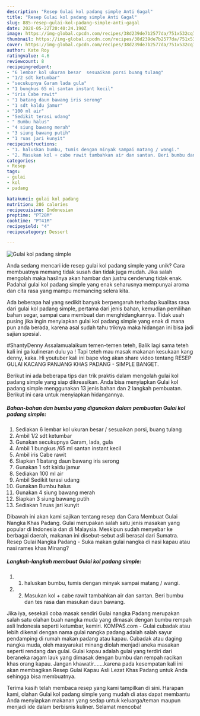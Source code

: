 ```yaml
---
description: "Resep Gulai kol padang simple Anti Gagal"
title: "Resep Gulai kol padang simple Anti Gagal"
slug: 885-resep-gulai-kol-padang-simple-anti-gagal
date: 2020-05-22T20:40:24.190Z
image: https://img-global.cpcdn.com/recipes/38d239de7b2577da/751x532cq70/gulai-kol-padang-simple-foto-resep-utama.jpg
thumbnail: https://img-global.cpcdn.com/recipes/38d239de7b2577da/751x532cq70/gulai-kol-padang-simple-foto-resep-utama.jpg
cover: https://img-global.cpcdn.com/recipes/38d239de7b2577da/751x532cq70/gulai-kol-padang-simple-foto-resep-utama.jpg
author: Kate Roy
ratingvalue: 4.6
reviewcount: 8
recipeingredient:
- "6 lembar kol ukuran besar  sesuaikan porsi buang tulang"
- "1/2 sdt ketumbar"
- "secukupnya Garam lada gula"
- "1 bungkus 65 ml santan instant kecil"
- "iris Cabe rawit"
- "1 batang daun bawang iris serong"
- "1 sdt kaldu jamur"
- "100 ml air"
- "Sedikit terasi udang"
- " Bumbu halus"
- "4 siung bawang merah"
- "3 siung bawang putih"
- "1 ruas jari kunyit"
recipeinstructions:
- "1. haluskan bumbu, tumis dengan minyak sampai matang / wangi."
- "2. Masukan kol + cabe rawit tambahkan air dan santan. Beri bumbu dan tes rasa dan masukan daun bawang."
categories:
- Resep
tags:
- gulai
- kol
- padang

katakunci: gulai kol padang 
nutrition: 286 calories
recipecuisine: Indonesian
preptime: "PT28M"
cooktime: "PT41M"
recipeyield: "4"
recipecategory: Dessert

---
```



![Gulai kol padang simple](https://img-global.cpcdn.com/recipes/38d239de7b2577da/751x532cq70/gulai-kol-padang-simple-foto-resep-utama.jpg)

Anda sedang mencari ide resep gulai kol padang simple yang unik? Cara membuatnya memang tidak susah dan tidak juga mudah. Jika salah mengolah maka hasilnya akan hambar dan justru cenderung tidak enak. Padahal gulai kol padang simple yang enak seharusnya mempunyai aroma dan cita rasa yang mampu memancing selera kita.

Ada beberapa hal yang sedikit banyak berpengaruh terhadap kualitas rasa dari gulai kol padang simple, pertama dari jenis bahan, kemudian pemilihan bahan segar, sampai cara membuat dan menghidangkannya. Tidak usah pusing jika ingin menyiapkan gulai kol padang simple yang enak di mana pun anda berada, karena asal sudah tahu triknya maka hidangan ini bisa jadi sajian spesial.

#ShantyDenny Assalamualaikum temen-temen teteh, Balik lagi sama teteh kali ini ga kulineran dulu ya ! Tapi teteh mau masak makanan kesukaan kang denny, kaka. Hi youtuber kali ini bape vlog akan share video tentang RESEP GULAI KACANG PANJANG KHAS PADANG - SIMPLE BANGET.


Berikut ini ada beberapa tips dan trik praktis dalam mengolah gulai kol padang simple yang siap dikreasikan. Anda bisa menyiapkan Gulai kol padang simple menggunakan 13 jenis bahan dan 2 langkah pembuatan. Berikut ini cara untuk menyiapkan hidangannya.

<!--inarticleads1-->

##### Bahan-bahan dan bumbu yang digunakan dalam pembuatan Gulai kol padang simple:

1. Sediakan 6 lembar kol ukuran besar / sesuaikan porsi, buang tulang
1. Ambil 1/2 sdt ketumbar
1. Gunakan secukupnya Garam, lada, gula
1. Ambil 1 bungkus /65 ml santan instant kecil
1. Ambil iris Cabe rawit
1. Siapkan 1 batang daun bawang iris serong
1. Gunakan 1 sdt kaldu jamur
1. Sediakan 100 ml air
1. Ambil Sedikit terasi udang
1. Gunakan  Bumbu halus
1. Gunakan 4 siung bawang merah
1. Siapkan 3 siung bawang putih
1. Sediakan 1 ruas jari kunyit


Dibawah ini akan kami sajikan tentang resep dan Cara Membuat Gulai Nangka Khas Padang. Gulai merupakan salah satu jenis masakan yang popular di Indonesia dan di Malaysia. Meskipun sudah menyebar ke berbagai daerah, makanan ini disebut-sebut asli berasal dari Sumatra. Resep Gulai Nangka Padang - Suka makan gulai nangka di nasi kapau atau nasi rames khas Minang? 

<!--inarticleads2-->

##### Langkah-langkah membuat Gulai kol padang simple:

1. 1. haluskan bumbu, tumis dengan minyak sampai matang / wangi.
1. 2. Masukan kol + cabe rawit tambahkan air dan santan. Beri bumbu dan tes rasa dan masukan daun bawang.


Jika iya, sesekali coba masak sendiri Gulai nangka Padang merupakan salah satu olahan buah nangka muda yang dimasak dengan bumbu rempah asli Indonesia seperti ketumbar, kemiri. KOMPAS.com - Gulai cubadak atau lebih dikenal dengan nama gulai nangka padang adalah salah sayur pendamping di rumah makan padang atau kapau. Cubadak atau daging nangka muda, oleh masyarakat minang diolah menjadi aneka masakan seperti rendang dan gulai. Gulai kapau adalah gulai yang terdiri dari beraneka ragam lauk yang dimasak dengan bumbu dan rempah racikan khas orang kapau. Jangan khawatir…….karena pada kesempatan kali ini akan membagikan Resep Gulai Kapau Asli Lezat Khas Padang untuk Anda sehingga bisa membuatnya. 

Terima kasih telah membaca resep yang kami tampilkan di sini. Harapan kami, olahan Gulai kol padang simple yang mudah di atas dapat membantu Anda menyiapkan makanan yang sedap untuk keluarga/teman maupun menjadi ide dalam berbisnis kuliner. Selamat mencoba!

